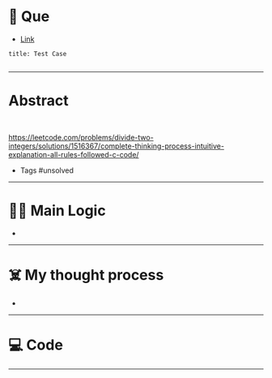 # 🧩 Que
- [Link](https://leetcode.com/problems/divide-two-integers/)

```ad-question
title: Test Case


```

---
# Abstract
```ad-abstract


```
https://leetcode.com/problems/divide-two-integers/solutions/1516367/complete-thinking-process-intuitive-explanation-all-rules-followed-c-code/
- Tags #unsolved 
--- 
# 🕵️‍♂️ Main Logic
- 

---
# ☠️ My thought process
- 
---

# 💻 Code

---
